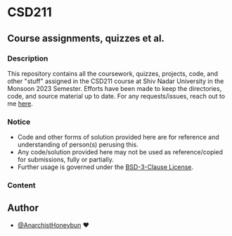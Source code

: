 # CSD211
## Course assignments, quizzes et al.

### Description
This repository contains all the coursework, quizzes, projects, code, and other "stuff" assigned in the CSD211 course at
Shiv Nadar University in the Monsoon 2023 Semester. Efforts have been made to keep the directories, code, and source 
material up to date. For any requests/issues, reach out to me [here](mailto:typhoeusxoxo@gmail.com).

### Notice
* Code and other forms of solution provided here are for reference and understanding of person(s) perusing this.
* Any code/solution provided here may not be used as reference/copied for submissions, fully or partially.
* Further usage is governed under the [BSD-3-Clause License](LICENSE).  

### Content


## Author
- [@AnarchistHoneybun](https://github.com/AnarchistHoneybun) ❤️

